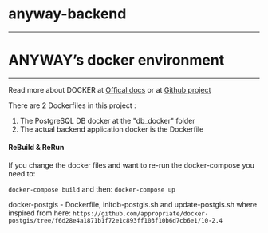 # anyway-backend


------

# ANYWAY’s docker environment
-----------------------

Read more about DOCKER at [Offical docs](https://docs.docker.com/) or at [Github project](https://github.com/docker/docker)

There are 2 Dockerfiles in this project :
1) The PostgreSQL DB docker at the "db_docker" folder
2) The actual backend application docker is the Dockerfile


#### ReBuild & ReRun
If you change the docker files and want to re-run the docker-compose you need to:

`docker-compose build` and then: `docker-compose up`


docker-postgis - Dockerfile, initdb-postgis.sh and update-postgis.sh where inspired from here:
`https://github.com/appropriate/docker-postgis/tree/f6d28e4a1871b1f72e1c893ff103f10b6d7cb6e1/10-2.4`
